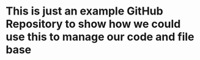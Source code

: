 # This is just an example GitHub Repository to show how we could use this to manage our code and file base
